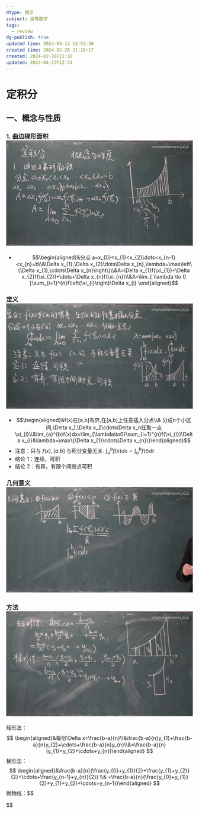 ```yaml
---
dtype: 概念
subject: 高等数学
tags:
  - review
dg-publish: true
updated time: 2024-04-13 12:53:50
created time: 2024-02-26 21:16:17
created: 2024-02-26T21:16
updated: 2024-04-13T12:54
---
```

# 定积分
## 一、概念与性质
### 1. 曲边梯形面积 ![Clip_2024-02-26_21-38-02.png](https://raw.githubusercontent.com/RainbowRain9/PicGo/master/202402262138048.png)
- $$\begin{aligned}&分点 a=x_{0}<x_{1}<x_{2}\dots<x_{n-1}<x_{n}=b\\&\Delta x_{1},\Delta x_{2}\dots\Delta x_{n},\lambda=\max\left\{\Delta x_{1},\cdots\Delta x_{n}\right\}\\&A=\Delta x_{1}f(\xi_{1})+\Delta x_{2}f(\xi_{2})+\dots+\Delta x_{n}f(\xi_{n})\\&A=\lim_{ \lambda \to 0 }\sum_{i=1}^{n}f\left(\xi_{i}\right)\Delta x_{i} \end{aligned}$$ 
### 定义![Clip_2024-02-26_21-55-38.png](https://raw.githubusercontent.com/RainbowRain9/PicGo/master/202402262155275.png)
- $$\begin{aligned}&f(x)在[a,b]有界,在[a,b]上任意插入分点\\&
分成n个小区间,\Delta x_1,\Delta x_2\cdots\Delta x_n任取一点\xi_{i}\\&\int_{a}^{b}f(x)dx=\lim_{\lambda\to0}\sum_{i=1}^{n}f(\xi_{i})\Delta x_{i}&\lambda=\max\{\Delta x_{1}\cdots\Delta x_{n}\}\end{aligned}$$
- 注意：只与 $f(x),[a.b]$ 与积分变量无关. $\int_{a}^{b}f\left(x\right)dx=\int_{a}^{b}f\left(t\right)dt$
- 结论 1：连续，可积
- 结论 2：有界，有限个间断点可积
### 几何意义 ![Clip_2024-02-26_22-00-03.png](https://raw.githubusercontent.com/RainbowRain9/PicGo/master/202402262200688.png)
### 方法 ![Clip_2024-02-26_22-22-28.png](https://raw.githubusercontent.com/RainbowRain9/PicGo/master/202402262222043.png)

矩形法：$$
\begin{aligned}&每份\Delta x=\frac{b-a}{n}\\&\frac{b-a}{n}y_{1}+\frac{b-a}{n}y_{2}+\cdots+\frac{b-a}{n}y_{n}\\&=\frac{b-a}{n}(y_{1}+y_{2}+\cdots+y_{n})\end{aligned}
$$
梯形法：$$
\begin{aligned}&\frac{b-a}{n}(\frac{y_{0}+y_{1}}{2}+\frac{y_{1}+y_{2}}{2}+\cdots+\frac{y_{n-1}+y_{n}}{2}) \\&
=\frac{b-a}{n}(\frac{y_{0}+y_{1}}{2}+y_{1}+y_{2}+\cdots+y_{n-1})\end{aligned}
$$
抛物线：$$

$$


